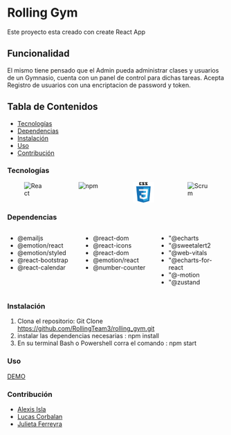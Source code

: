 # Rolling Gym

Este proyecto esta creado con create React App

## Funcionalidad

El mismo tiene pensado que el Admin pueda administrar clases y usuarios de un Gymnasio, cuenta con un panel de control para dichas tareas.
Acepta Registro de usuarios con una encriptacion de password y token.

## Tabla de Contenidos

- [Tecnologías](#tecnologías)
- [Dependencias](#dependencias)
- [Instalación](#instalación)
- [Uso](#uso)
- [Contribución](#contribución)

### Tecnologías

<div style="display: flex; justify-content: space-around; gap 1rem">
    <img src="https://encrypted-tbn0.gstatic.com/images?q=tbn:ANd9GcSCRKguaNZrVn6-NK9Ir6VdZf7PoRwLStgLLgsoSMq9ZA&s" alt="React" style="width: 3rem;">
    <img src="https://github.com/npm/logos/raw/master/npm%20logo/npm-logo-red.png?raw=true" alt="npm" style="width: 3rem;">
    <img src="https://raw.githubusercontent.com/devicons/devicon/master/icons/css3/css3-original-wordmark.svg" alt="CSS" style="width: 3rem;">
    <img src="https://camo.githubusercontent.com/47a840b7c77ea89c6ca53ccea057d6190136374e062e3823346449f61bb088af/68747470733a2f2f75706c6f61642e77696b696d656469612e6f72672f77696b6970656469612f636f6d6d6f6e732f7468756d622f392f39392f556e6f6666696369616c5f4a6176615363726970745f6c6f676f5f322e7376672f35313270782d556e6f6666696369616c5f4a6176615363726970745f6c6f676f5f322e7376672e706e673f3230313431313037313130393032" alt="Scrum" style="width: 3rem;">
</div>

### Dependencias

<div style="display: flex; flex-wrap: wrap; gap: 20px;">
  <div style="flex: 1;">
    <ul>
      <li>@emailjs</li>
      <li>@emotion/react</li>
      <li>@emotion/styled</li>
      <li>@react-bootstrap</li>
      <li>@react-calendar</li>
    </ul>
  </div>
  <div style="flex: 1;">
    <ul>
      <li>@react-dom</li>
      <li>@react-icons</li>
      <li>@react-dom</li>
      <li>@emotion/react</li>
      <li>@number-counter</li>
    </ul>
  </div>
  <div style="flex: 1;">
    <ul>
      <li>"@echarts</li>
      <li>"@sweetalert2</li>
      <li>"@web-vitals</li>
      <li>"@echarts-for-react</li>
      <li>"@-motion</li>
      <li>"@zustand</li>
    </ul>
  </div>
</div>

### Instalación

1. Clona el repositorio:
   Git Clone https://github.com/RollingTeam3/rolling_gym.git
2. instalar las dependencias necesarias : npm install
3. En su terminal Bash o Powershell corra el comando : npm start

### Uso

[ DEMO ](https://rollingwebtesting.netlify.app/)

### Contribución

- [Alexis Isla](https://github.com/AILexisIsla)
- [Lucas Corbalan](https://github.com/LucasCorbalan3)
- [Julieta Ferreyra](https://github.com/LokTedd4000)
